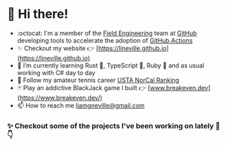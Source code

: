 # 👋 Hi there! 

- :octocat: I'm a member of the [Field Engineering](https://github.com/orgs/github/teams/field-engineering) team at [GitHub](http://github.com/github) developing tools to accelerate the adoption of [GitHub Actions](https://github.com/features/actions)
- ✨ Checkout my website 👉 [https://lineville.github.io](https://lineville.github.io)
- 🔭 I’m currently learning Rust 🦀, TypeScript 💙, Ruby 💎 and as usual working with C# day to day
- 🎾 Follow my amateur tennis career [USTA NorCal Ranking](https://www.usta.com/en/home/play/rankings.html#?family-familyListType=fatherDaughter&adult-adultListType=singles&adult-ageRestriction=Y30&adult-rankListGender=F&ntrp-rankListGender=M&ntrp-matchFormat=SINGLES&ntrp-ageRestriction=Y18&junior-rankListGender=F&junior-ageRestriction=Y12&wheelchair-wheelchairAge=coed18&ntrp-ntrpPlayerLevel=level_4_0&ntrp-sectionCode=S50&page=1&junior-juniorListType=combined&wheelchair-wheelchairListType=singles&searchText=Liam%20Neville&wheelchair-publishDate=2022-09-14&adult-publishDate=2022-09-14&junior-publishDate=2022-09-14&family-publishDate=2022-09-14#tab=ntrp)
- 🃏 Play an addictive BlackJack game I built 👉 [www.breakeven.dev](https://www.breakeven.dev/)
- 📫 How to reach me [liamgneville@gmail.com](mailto:liamgneville@gmail.com)

### ✨ Checkout some of the projects I've been working on lately 👀 👇

